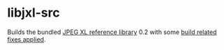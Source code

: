 # libjxl-src

Builds the bundled [JPEG XL reference library](https://gitlab.com/wg1/jpeg-xl) 0.2 with some [build related fixes applied](https://github.com/saschanaz/jpeg-xl/tree/build-fix).
